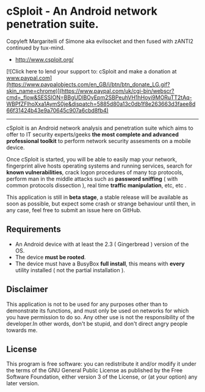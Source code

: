 cSploit - An Android network penetration suite.
==============================

Copyleft Margaritelli of Simone aka evilsocket and then fused with zANTI2 continued by tux-mind.

- <http://www.csploit.org/>

[![Click here to lend your support to: cSploit and make a donation at www.paypal.com](https://www.paypalobjects.com/en_GB/i/btn/btn_donate_LG.gif?skin_name=chrome)](https://www.paypal.com/uk/cgi-bin/webscr?cmd=_flow&SESSION=BBgUDlBOyEpm2SBPeuhVH1hHoyi9MORuTT2tAq-WBPfZFlhoXxa1AymS0je&dispatch=5885d80a13c0db1f8e263663d3faee8d66f31424b43e9a70645c907a6cbd8fb4)

-------------

cSploit is an Android network analysis and penetration suite which aims to offer to IT security experts/geeks
**the most complete and advanced professional toolkit** to perform network security assesments on a mobile device.

Once cSploit is started, you will be able to easily map your network, fingerprint alive hosts operating systems
and running services, search for **known vulnerabilities**, crack logon procedures of many tcp protocols, perform
man in the middle attacks such as **password sniffing** ( with common protocols dissection ), real time **traffic
manipulation**, etc, etc .

This application is still in **beta stage**, a stable release will be available as soon as possible, but expect
some crash or strange behaviour until then, in any case, feel free to submit an issue here on GitHub.

Requirements
-------------

- An Android device with at least the 2.3 ( Gingerbread ) version of the OS.
- The device **must be rooted**.
- The device must have a BusyBox **full install**, this means with **every** utility installed ( not the partial installation ).


Disclaimer
-------------

This application is not to be used for any purposes other than to demonstrate its functions, and must only be used on networks for which you have permission to do so. Any other use is not the responsibility of the developer.In other words, don't be stupid, and don't direct angry people towards me.

License
-------------

This program is free software: you can redistribute it and/or modify it under the terms of the GNU General Public License as published by the Free Software Foundation, either version 3 of the License, or (at your option) any later version.

